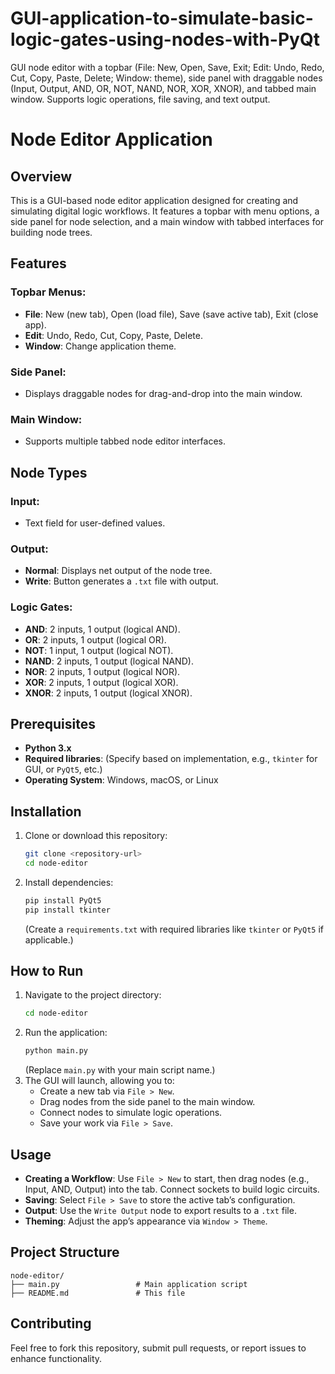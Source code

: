 # GUI-application-to-simulate-basic-logic-gates-using-nodes-with-PyQt
GUI node editor with a topbar (File: New, Open, Save, Exit; Edit: Undo, Redo, Cut, Copy, Paste, Delete; Window: theme), side panel with draggable nodes (Input, Output, AND, OR, NOT, NAND, NOR, XOR, XNOR), and tabbed main window. Supports logic operations, file saving, and text output.
# Node Editor Application

## Overview
This is a GUI-based node editor application designed for creating and simulating digital logic workflows. It features a topbar with menu options, a side panel for node selection, and a main window with tabbed interfaces for building node trees.

## Features

### Topbar Menus:
- **File**: New (new tab), Open (load file), Save (save active tab), Exit (close app).
- **Edit**: Undo, Redo, Cut, Copy, Paste, Delete.
- **Window**: Change application theme.

### Side Panel:
- Displays draggable nodes for drag-and-drop into the main window.

### Main Window:
- Supports multiple tabbed node editor interfaces.

## Node Types

### Input:
- Text field for user-defined values.

### Output:
- **Normal**: Displays net output of the node tree.
- **Write**: Button generates a `.txt` file with output.

### Logic Gates:
- **AND**: 2 inputs, 1 output (logical AND).
- **OR**: 2 inputs, 1 output (logical OR).
- **NOT**: 1 input, 1 output (logical NOT).
- **NAND**: 2 inputs, 1 output (logical NAND).
- **NOR**: 2 inputs, 1 output (logical NOR).
- **XOR**: 2 inputs, 1 output (logical XOR).
- **XNOR**: 2 inputs, 1 output (logical XNOR).

## Prerequisites

- **Python 3.x**
- **Required libraries**: (Specify based on implementation, e.g., `tkinter` for GUI, or `PyQt5`, etc.)
- **Operating System**: Windows, macOS, or Linux

## Installation

1. Clone or download this repository:
   ```sh
   git clone <repository-url>
   cd node-editor
   ```
2. Install dependencies:
   ```sh
   pip install PyQt5
   pip install tkinter
   ```
   (Create a `requirements.txt` with required libraries like `tkinter` or `PyQt5` if applicable.)

## How to Run

1. Navigate to the project directory:
   ```sh
   cd node-editor
   ```
2. Run the application:
   ```sh
   python main.py
   ```
   (Replace `main.py` with your main script name.)
3. The GUI will launch, allowing you to:
   - Create a new tab via `File > New`.
   - Drag nodes from the side panel to the main window.
   - Connect nodes to simulate logic operations.
   - Save your work via `File > Save`.

## Usage

- **Creating a Workflow**: Use `File > New` to start, then drag nodes (e.g., Input, AND, Output) into the tab. Connect sockets to build logic circuits.
- **Saving**: Select `File > Save` to store the active tab’s configuration.
- **Output**: Use the `Write Output` node to export results to a `.txt` file.
- **Theming**: Adjust the app’s appearance via `Window > Theme`.

## Project Structure

```
node-editor/
├── main.py                 # Main application script                
├── README.md               # This file
```

## Contributing
Feel free to fork this repository, submit pull requests, or report issues to enhance functionality.


